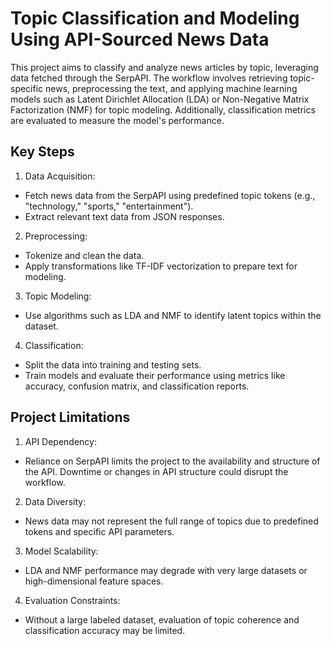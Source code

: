 # Topic Classification and Modeling Using API-Sourced News Data
This project aims to classify and analyze news articles by topic, leveraging data fetched through the SerpAPI. The workflow involves retrieving topic-specific news, preprocessing the text, and applying machine learning models such as Latent Dirichlet Allocation (LDA) or Non-Negative Matrix Factorization (NMF) for topic modeling. Additionally, classification metrics are evaluated to measure the model's performance.
## Key Steps
1. Data Acquisition:

- Fetch news data from the SerpAPI using predefined topic tokens (e.g., "technology," "sports," "entertainment").
- Extract relevant text data from JSON responses.
2. Preprocessing:

- Tokenize and clean the data.
- Apply transformations like TF-IDF vectorization to prepare text for modeling.
3. Topic Modeling:

- Use algorithms such as LDA and NMF to identify latent topics within the dataset.
4. Classification:

- Split the data into training and testing sets.
- Train models and evaluate their performance using metrics like accuracy, confusion matrix, and classification reports.
## Project Limitations
1. API Dependency:

- Reliance on SerpAPI limits the project to the availability and structure of the API. Downtime or changes in API structure could disrupt the workflow.
2. Data Diversity:

- News data may not represent the full range of topics due to predefined tokens and specific API parameters.
3. Model Scalability:

- LDA and NMF performance may degrade with very large datasets or high-dimensional feature spaces.
4. Evaluation Constraints:

- Without a large labeled dataset, evaluation of topic coherence and classification accuracy may be limited.
